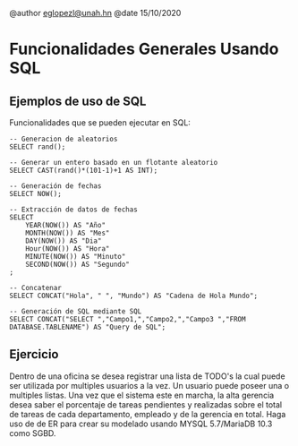 @author eglopezl@unah.hn
@date 15/10/2020

Funcionalidades Generales Usando SQL
====

Ejemplos de uso de SQL
----

Funcionalidades que se pueden ejecutar en SQL:
    
    -- Generacion de aleatorios
    SELECT rand();
    
    -- Generar un entero basado en un flotante aleatorio
    SELECT CAST(rand()*(101-1)+1 AS INT);

    -- Generación de fechas
    SELECT NOW();

    -- Extracción de datos de fechas
    SELECT
        YEAR(NOW()) AS "Año"
        MONTH(NOW()) AS "Mes"
        DAY(NOW()) AS "Dia"
        Hour(NOW()) AS "Hora"
        MINUTE(NOW()) AS "Minuto"
        SECOND(NOW()) AS "Segundo"
    ;

    -- Concatenar
    SELECT CONCAT("Hola", " ", "Mundo") AS "Cadena de Hola Mundo";

    -- Generación de SQL mediante SQL
    SELECT CONCAT("SELECT ","Campo1,","Campo2,","Campo3 ","FROM DATABASE.TABLENAME") AS "Query de SQL";

    
Ejercicio
----

Dentro de una oficina se desea registrar una lista de TODO's la cual puede ser utilizada por multiples usuarios a la vez. Un usuario
puede poseer una o multiples listas. Una vez que el sistema este en marcha, la alta gerencia desea saber el porcentaje de tareas 
pendientes y realizadas sobre el total de tareas de cada departamento, empleado y de la gerencia en total. Haga uso de de ER para
crear su modelado usando MYSQL 5.7/MariaDB 10.3 como SGBD. 
